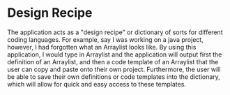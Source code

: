 # Design Recipe 

The application acts as a "design recipe" or dictionary of sorts for different coding languages. For example, say I was working on a java project, however, I had forgotten what an Arraylist looks like. By using this application, I would type in Arraylist and the application will output first the definition of an Arraylist, and then a code template of an Arraylist that the user can copy and paste onto their own project. Furthermore, the user will be able to save their own definitions or code templates into the dictionary, which will allow for quick and easy access to these templates. 
  
 
